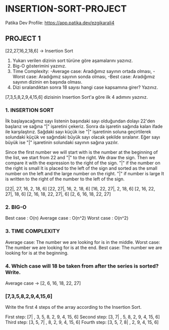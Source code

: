 # INSERTION-SORT-PROJECT
Patika Dev Profile: https://app.patika.dev/ezgikarali4

## PROJECT 1
[22,27,16,2,18,6] -> Insertion Sort

  1. Yukarı verilen dizinin sort türüne göre aşamalarını yazınız.
  2. Big-O gösterimini yazınız.
  3. Time Complexity: 
      -Average case: Aradığımız sayının ortada olması,
      -Worst case: Aradığımız sayının sonda olması, 
      -Best case: Aradığımız sayının dizinin en başında olması.
  4. Dizi sıralandıktan sonra 18 sayısı hangi case kapsamına girer? Yazınız.


[7,3,5,8,2,9,4,15,6] dizisinin Insertion Sort'a göre ilk 4 adımını yazınız.


### 1. INSERTION SORT

İlk başlayacağımız sayı listenin başındaki sayı olduğundan dolayı 22'den başlarız ve sağına "|" işaretini çekeriz. Sonra da işaretin sağında kalan ifade ile karşılaştırız. Sağdaki sayı küçük ise "|" işaretinin soluna geçirtilerek solundaki küçük ve sağındaki büyük sayı olacak şekilde sıralanır. Eğer sayı büyük ise "|" işaretinin solundaki sayının sağına yazılır.

Since the first number we will start with is the number at the beginning of the list, we start from 22 and "|" to the right. We draw the sign. Then we compare it with the expression to the right of the sign. "|" if the number on the right is small It is placed to the left of the sign and sorted as the small number on the left and the large number on the right. "|" if number is large It is written to the right of the number to the left of the sign.

[22|, 27, 16, 2, 18, 6] 
[22, 27|, 16, 2, 18, 6]
[16, 22, 27|, 2, 18, 6] 
[2, 16, 22, 27|, 18, 6] 
[2, 16, 18, 22, 27|, 6] 
[2, 6, 16, 18, 22, 27]

### 2. BIG-O 

Best case    : O(n)
Average case : O(n^2)
Worst case   : O(n^2)

### 3. TIME COMPLEXITY
Average case: The number we are looking for is in the middle.
Worst case: The number we are looking for is at the end.
Best case: The number we are looking for is at the beginning.

### 4. Which case will 18 be taken from after the series is sorted? Write.
Average case -> [2, 6, 16, 18, 22, 27]

### [7,3,5,8,2,9,4,15,6] 
Write the first 4 steps of the array according to the Insertion Sort.

First step: [7| , 3, 5, 8, 2, 9, 4, 15, 6]
Second step: [3, 7| , 5, 8, 2, 9, 4, 15, 6]
Third step: [3, 5, 7| , 8, 2, 9, 4, 15, 6]
Fourth step: [3, 5, 7, 8| , 2, 9, 4, 15, 6]
